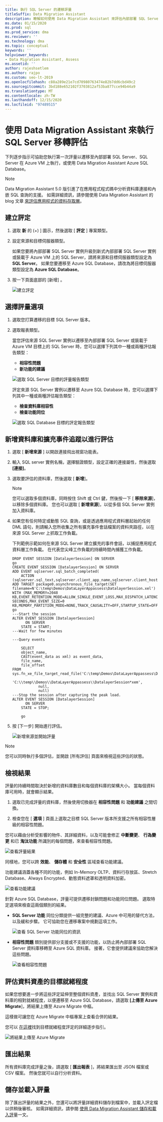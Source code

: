 ```yaml
---
title: 執行 SQL Server 的遷移評量
titleSuffix: Data Migration Assistant
description: 瞭解如何使用 Data Migration Assistant 來評估內部部署 SQL Server，然後再遷移到另一個 SQL Server 或 Azure SQL Database
ms.date: 01/15/2020
ms.prod: sql
ms.prod_service: dma
ms.reviewer: ''
ms.technology: dma
ms.topic: conceptual
keywords: ''
helpviewer_keywords:
- Data Migration Assistant, Assess
ms.assetid: ''
author: rajeshsetlem
ms.author: rajpo
ms.custom: seo-lt-2019
ms.openlocfilehash: c88a289e21e7cd70980763474e82b7dd6cbd49c2
ms.sourcegitcommit: 3bd188e652102f3703812af53ba877cce94b44a9
ms.translationtype: MT
ms.contentlocale: zh-TW
ms.lasthandoff: 12/15/2020
ms.locfileid: "97489515"
---
```

# <a name="perform-a-sql-server-migration-assessment-with-data-migration-assistant"></a>使用 Data Migration Assistant 來執行 SQL Server 移轉評估

下列逐步指示可協助您執行第一次評量以遷移至內部部署 SQL Server、SQL Server 在 Azure VM 上執行，或使用 Data Migration Assistant Azure SQL Database。

   > [!NOTE]
   > Data Migration Assistant 5.0 版引進了在應用程式程式碼中分析資料庫連接和內嵌 SQL 查詢的支援。 如需詳細資訊，請參閱使用 Data Migration Assistant 的 blog 文章 [來評估應用程式的資料存取層](https://techcommunity.microsoft.com/t5/Microsoft-Data-Migration/Using-Data-Migration-Assistant-to-assess-an-application-s-data/ba-p/990430)。

## <a name="create-an-assessment"></a>建立評定

1. 選取 **新** 的 (+) ] 圖示，然後選取 [ **評定** ] 專案類型。

2. 設定來源和目標伺服器類型。

    如果您要將內部部署 SQL Server 實例升級到新式內部部署 SQL Server 實例或裝載于 Azure VM 上的 SQL Server，請將來源和目標伺服器類型設定為 **SQL Server**。 如果您要遷移至 Azure SQL Database，請改為將目標伺服器類型設定為 **Azure SQL Database**。

3. 按一下頁面底部的 [新增]  。

   ![建立評定](../dma/media/dma-assesssqlonprem/new-assessment.png)

## <a name="choose-assessment-options"></a>選擇評量選項

1. 選取您打算遷移的目標 SQL Server 版本。

2. 選取報表類型。

   當您評估來源 SQL Server 實例以遷移至內部部署 SQL Server 或裝載于 Azure VM 目標上的 SQL Server 時，您可以選擇下列其中一種或兩種評估報告類型：

    - **相容性問題**
    - **新功能的建議**

   ![選取 SQL Server 目標的評量報告類型](../dma/media/dma-assesssqlonprem/assessment-types.png)

   評定來源 SQL Server 實例以遷移至 Azure SQL Database 時，您可以選擇下列其中一種或兩種評估報告類型：

    - **檢查資料庫相容性**
    - **檢查功能同位**

    ![選取 SQL Database 目標的評定報告類型](../dma/media/dma-assesssqlonprem/assessment-types-azure.png)

## <a name="add-databases-and-extended-events-trace-to-assess"></a>新增資料庫和擴充事件追蹤以進行評估

1. 選取 [ **新增來源** ] 以開啟連接飛出視窗功能表。

2. 輸入 SQL server 實例名稱，選擇驗證類型，設定正確的連接屬性，然後選取 **[連接]**。

3. 選取要評估的資料庫，然後選取 [ **新增**]。

    > [!NOTE]
    > 您可以選取多個資料庫，同時按住 Shift 或 Ctrl 鍵，然後按一下 [ **移除來源**]，以移除多個資料庫。 您也可以選取 [ **新增來源**]，以從多個 SQL Server 實例加入資料庫。

4. 如果您有任何特定或動態 SQL 查詢，或是透過應用程式資料層起始的任何 DML 語句，則請輸入您所收集之所有擴充事件會話檔案的資料夾路徑，以在來源 SQL Server 上抓取工作負載。

     下列範例示範如何在來源 SQL Server 建立擴充的事件會話，以捕捉應用程式資料層工作負載。  在代表您尖峰工作負載的持續時間內捕獲工作負載。

    ```
    DROP EVENT SESSION [DatalayerSession] ON SERVER
    go
    CREATE EVENT SESSION [DatalayerSession] ON SERVER  
    ADD EVENT sqlserver.sql_batch_completed( 
        ACTION (sqlserver.sql_text,sqlserver.client_app_name,sqlserver.client_hostname,sqlserver.database_id))
    ADD TARGET package0.asynchronous_file_target(SET filename=N'C:\temp\Demos\DataLayerAppassess\DatalayerSession.xel')  
    WITH (MAX_MEMORY=2048 KB,EVENT_RETENTION_MODE=ALLOW_SINGLE_EVENT_LOSS,MAX_DISPATCH_LATENCY=3 SECONDS,MAX_EVENT_SIZE=0 KB,MEMORY_PARTITION_MODE=NONE,TRACK_CAUSALITY=OFF,STARTUP_STATE=OFF)
    go
    ---Start the session
    ALTER EVENT SESSION [DatalayerSession]
          ON SERVER
        STATE = START;
    ---Wait for few minutes
    
    ---Query events
        
        SELECT 
        object_name,
        CAST(event_data as xml) as event_data,
        file_name, 
        file_offset
    FROM sys.fn_xe_file_target_read_file('C:\temp\Demos\DataLayerAppassess\DatalayerSession*xel', 
                'C:\\temp\\Demos\\DataLayerAppassess\\DatalayerSession*xem', 
                null,
                null)
    ---Stop the session after capturing the peak load.
    ALTER EVENT SESSION [DatalayerSession]
          ON SERVER
        STATE = STOP;
        
        go
    ```

5. 按 [下一步] 開始進行評估。

    ![新增來源並開始評量](../dma/media/dma-assesssqlonprem/select-database1.png)

> [!NOTE]
> 您可以同時執行多個評估，並開啟 [所有評估] 頁面來檢視這些評估的狀態。

## <a name="view-results"></a>檢視結果

評量的持續時間取決於新增的資料庫數目和每個資料庫的架構大小。 當每個資料庫可用時，就會顯示結果。

1. 選取已完成評量的資料庫，然後使用切換器在 **相容性問題** 和 **功能建議** 之間切換。

2. 檢查您在 [ **選項** ] 頁面上選取之目標 SQL Server 版本所支援之所有相容性層級的相容性問題。

您可以藉由分析受影響的物件、其詳細資料，以及可能會修正 **中斷變更**、 **行為變更** 和已 **淘汰功能** 所識別的每個問題，來查看相容性問題。

![查看評量結果](../dma/media/dma-assesssqlonprem/review-results.png)

同樣地，您可以跨 **效能**、 **儲存體** 和 **安全性** 區域查看功能建議。

功能建議涵蓋各種不同的功能，例如 In-Memory OLTP、資料行存放區、Stretch Database、Always Encrypted、動態資料遮罩和透明資料加密。

![查看功能建議](../dma/media/dma-assesssqlonprem/feature-recommendations.png)

針對 Azure SQL Database，評量可提供遷移封鎖問題和功能同位問題。 選取特定選項來檢查這兩個類別的結果。

- **SQL Server 功能** 同位分類提供一組完整的建議、Azure 中可用的替代方法，以及緩和步驟。 它可協助您在遷移專案中規劃這項工作。

  ![查看 SQL Server 功能同位的資訊](../dma/media/dma-assesssqlonprem/sql-feature-parity.png)

- **相容性問題** 類別提供部分支援或不支援的功能，以防止將內部部署 SQL Server 資料庫移轉至 Azure SQL 資料庫。 接著，它會提供建議來協助您解決這些問題。

  ![查看相容性問題](../dma/media/dma-assesssqlonprem/compatibility-issues.png)

## <a name="assess-a-data-estate-for-target-readiness"></a>評估資料資產的目標就緒程度

如果您想要進一步將這些評定延伸至整個資料資產，並找出 SQL Server 實例和資料庫的相對就緒程度，以便遷移至 Azure SQL Database，請選取 **[上傳至 Azure Migrate**]，將結果上傳至 Azure Migrate 中樞。

這樣做可讓您在 Azure Migrate 中樞專案上查看合併的結果。

您可以 [在這裡](./dma-assess-sql-data-estate-to-sqldb.md)找到目標就緒程度評定的詳細逐步指引。

   ![將結果上傳至 Azure Migrate](../dma/media/dma-assesssqlonprem/upload-to-azure-migrate.png)

## <a name="export-results"></a>匯出結果

所有資料庫完成評量之後，請選取 [ **匯出報表** ]，將結果匯出至 JSON 檔案或 CSV 檔案。 然後您就可以自行分析資料。

## <a name="save-and-load-assessments"></a>儲存並載入評量

除了匯出評量的結果之外，您還可以將評量詳細資料儲存到檔案中，並載入評定檔以供稍後審核。  如需詳細資訊，請參閱 [使用 Data Migration Assistant 儲存和載入評](../dma/dma-save-load-assessments.md)量一文。
